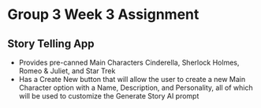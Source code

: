 # Group 3 Week 3 Assignment

## Story Telling App

* Provides pre-canned Main Characters Cinderella, Sherlock Holmes, Romeo & Juliet, and Star Trek
* Has a Create New button that will allow the user to create a new Main Character option with a Name, Description, and Personality, all of which will be used to customize the Generate Story AI prompt
